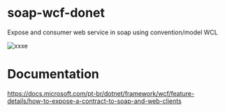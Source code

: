 # soap-wcf-donet
Expose and consumer web service in soap using convention/model WCL

![xxxe](https://user-images.githubusercontent.com/25963928/161650284-7a9026eb-41ed-45cd-9c7a-da5ff8dc403c.png)

# Documentation

https://docs.microsoft.com/pt-br/dotnet/framework/wcf/feature-details/how-to-expose-a-contract-to-soap-and-web-clients
